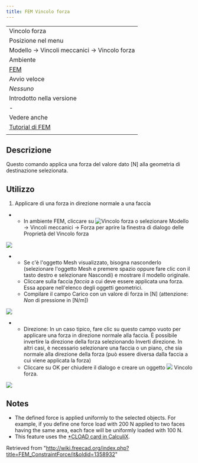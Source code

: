 ```yaml
---
title: FEM Vincolo forza
---
```


|                                                       |
| ----------------------------------------------------- |
| Vincolo forza                                         |
| Posizione nel menu                                    |
| Modello → Vincoli meccanici → Vincolo forza           |
| Ambiente                                              |
| [FEM](/FEM_Workbench/it "FEM Workbench/it")           |
| Avvio veloce                                          |
| _Nessuno_                                             |
| Introdotto nella versione                             |
| -                                                     |
| Vedere anche                                          |
| [Tutorial di FEM](/FEM_tutorial/it "FEM tutorial/it") |
|                                                       |

## Descrizione

Questo comando applica una forza del valore dato [N] alla geometria di destinazione selezionata.

## Utilizzo

1. Applicare di una forza in direzione normale a una faccia

- - In ambiente FEM, cliccare su ![Vincolo forza](/images/Fem-constraint-force.svg) o selezionare Modello → Vincoli meccanici → Forza per aprire la finestra di dialogo delle Proprietà del Vincolo forza

![](/images/FEMForceConstraintProperties.PNG)

- - Se c'è l'oggetto Mesh visualizzato, bisogna nasconderlo (selezionare l'oggetto Mesh e premere spazio oppure fare clic con il tasto destro e selezionare Nascondi) e mostrare il modello originale.
  - Cliccare sulla faccia _faccia_ a cui deve essere applicata una forza. Essa appare nell'elenco degli oggetti geometrici.
  - Compilare il campo Carico con un valore di forza in [N] (attenzione: _Non_ di pressione in [N/m])

![](/images/ApplyingForceToFace.PNG)

- - Direzione: In un caso tipico, fare clic su questo campo vuoto per applicare una forza in direzione normale alla faccia. È possibile invertire la direzione della forza selezionando Inverti direzione. In altri casi, è necessario selezionare una faccia o un piano, che sia normale alla direzione della forza (può essere diversa dalla faccia a cui viene applicata la forza)
  - Cliccare su OK per chiudere il dialogo e creare un oggetto ![](/images/FEM_ConstraintForce.png) Vincolo forza.

![](/images/FEM_ConstraintForce_example.JPG)

## Notes

- The defined force is applied uniformly to the selected objects. For example, if you define one force load with 200 N applied to two faces having the same area, each face will be uniformly loaded with 100 N.
- This feature uses the [\*CLOAD card in CalculiX](https://web.mit.edu/calculix_v2.7/CalculiX/ccx_2.7/doc/ccx/node172.html).

Retrieved from "<http://wiki.freecad.org/index.php?title=FEM_ConstraintForce/it&oldid=1358932>"
